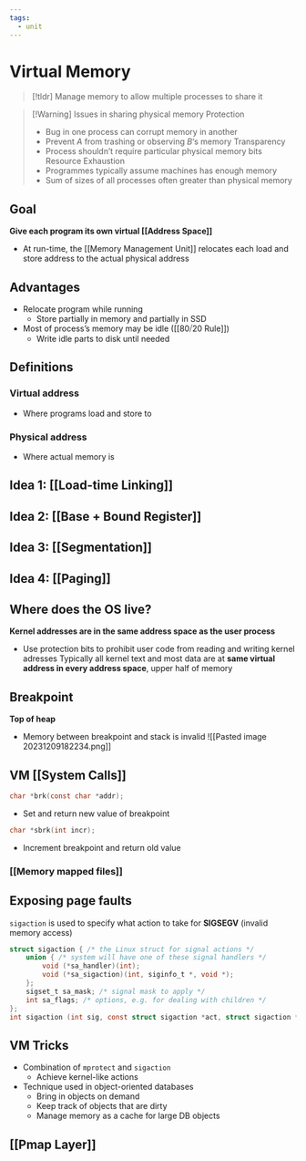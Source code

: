 ```yaml
---
tags:
  - unit
---
```

# Virtual Memory
> [!tldr] Manage memory to allow multiple processes to share it

> [!Warning] Issues in sharing physical memory
> Protection
> * Bug in one process can corrupt memory in another
> * Prevent *A* from trashing or observing *B*‘s memory
> Transparency
> * Process shouldn’t require particular physical memory bits
> Resource Exhaustion
> * Programmes typically assume machines has enough memory
> * Sum of sizes of all processes often greater than physical memory

## Goal
**Give each program its own virtual [[Address Space]]**
* At run-time, the [[Memory Management Unit]] relocates each load and store address to the actual physical address
## Advantages
* Relocate program while running
	* Store partially in memory and partially in SSD
* Most of process’s memory may be idle ([[80⧸20 Rule]])
	* Write idle parts to disk until needed

## Definitions
### Virtual address
* Where programs load and store to
### Physical address
* Where actual memory is
## Idea 1: [[Load-time Linking]]
## Idea 2: [[Base + Bound Register]]
## Idea 3: [[Segmentation]]
## Idea 4: [[Paging]]

## Where does the OS live?
**Kernel addresses are in the same address space as the user process**
* Use protection bits to prohibit user code from reading and writing kernel adresses
Typically all kernel text and most data are at **same virtual address in every address space**, upper half of memory

## Breakpoint
**Top of heap**
* Memory between breakpoint and stack is invalid
![[Pasted image 20231209182234.png]]

## VM [[System Calls]]
```c
char *brk(const char *addr);
```
* Set and return new value of breakpoint
```c
char *sbrk(int incr);
```
* Increment breakpoint and return old value
### [[Memory mapped files]]

## Exposing page faults
`sigaction` is used to specify what action to take for **SIGSEGV** (invalid memory access)
```c
struct sigaction { /* the Linux struct for signal actions */
	union { /* system will have one of these signal handlers */
		void (*sa_handler)(int);
		void (*sa_sigaction)(int, siginfo_t *, void *);
	};
	sigset_t sa_mask; /* signal mask to apply */
	int sa_flags; /* options, e.g. for dealing with children */
};
int sigaction (int sig, const struct sigaction *act, struct sigaction *oact)
```

## VM Tricks
* Combination of `mprotect` and `sigaction`
	* Achieve kernel-like actions
* Technique used in object-oriented databases
	* Bring in objects on demand
	* Keep track of objects that are dirty
	* Manage memory as a cache for large DB objects

## [[Pmap Layer]]

